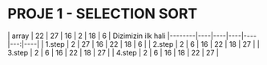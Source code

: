 # PROJE 1 - SELECTION SORT

| array  | 22 | 27 | 16 | 2  | 18 | 6  | Dizimizin ilk hali
|--------|----|----|----|----|---:|----|
| 1.step | 2  | 27 | 16 | 22 | 18 | 6  |
| 2.step | 2  | 6  | 16 | 22 | 18 | 27 |
| 3.step | 2  | 6  | 16 | 22 | 18 | 27 |
| 4.step | 2  | 6  | 16 | 18 | 22 | 27 |
